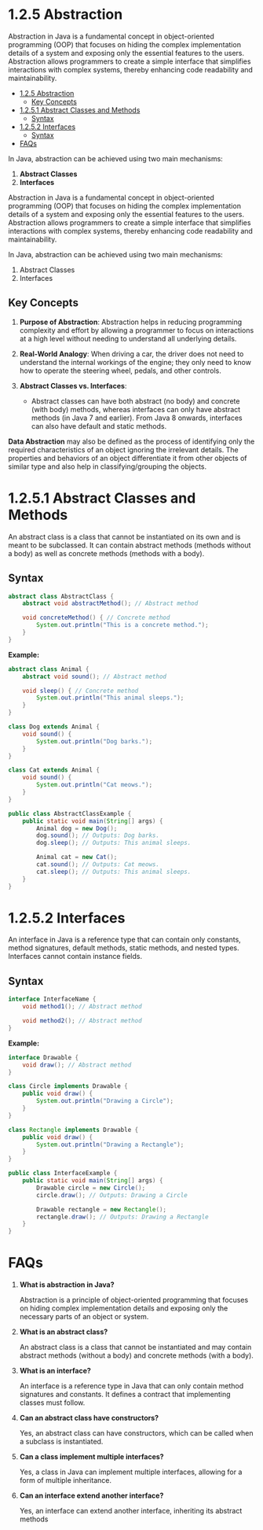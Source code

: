 # 1.2.5 Abstraction

Abstraction in Java is a fundamental concept in object-oriented programming (OOP) that focuses on hiding the complex
implementation details of a system and exposing only the essential features to the users. Abstraction allows programmers
to create a simple interface that simplifies interactions with complex systems, thereby enhancing code readability and
maintainability.

<!-- TOC -->

* [1.2.5 Abstraction](#125-abstraction)
    * [Key Concepts](#key-concepts)
* [1.2.5.1 Abstract Classes and Methods](#1251-abstract-classes-and-methods)
    * [Syntax](#syntax)
* [1.2.5.2 Interfaces](#1252-interfaces)
    * [Syntax](#syntax-1)
* [FAQs](#faqs)

<!-- TOC -->

In Java, abstraction can be achieved using two main mechanisms:

1. **Abstract Classes**
2. **Interfaces**

Abstraction in Java is a fundamental concept in object-oriented programming (OOP) that focuses on hiding the complex
implementation details of a system and exposing only the essential features to the users. Abstraction allows programmers
to create a simple interface that simplifies interactions with complex systems, thereby enhancing code readability and
maintainability.

In Java, abstraction can be achieved using two main mechanisms:

1. Abstract Classes
2. Interfaces

## Key Concepts

1. **Purpose of Abstraction**: Abstraction helps in reducing programming complexity and effort by allowing a programmer
   to focus on interactions at a high level without needing to understand all underlying details.

2. **Real-World Analogy**: When driving a car, the driver does not need to understand the internal workings of the
   engine; they only need to know how to operate the steering wheel, pedals, and other controls.

3. **Abstract Classes vs. Interfaces**:
    - Abstract classes can have both abstract (no body) and concrete (with body) methods, whereas interfaces can only
      have abstract methods (in Java 7 and earlier). From Java 8 onwards, interfaces can also have default and static
      methods.

**Data Abstraction** may also be defined as the process of identifying only the required characteristics of an object
ignoring the irrelevant details. The properties and behaviors of an object differentiate it from other objects of
similar type and also help in classifying/grouping the objects.

# 1.2.5.1 Abstract Classes and Methods

An abstract class is a class that cannot be instantiated on its own and is meant to be subclassed. It can contain
abstract methods (methods without a body) as well as concrete methods (methods with a body).

## Syntax

```java
abstract class AbstractClass {
    abstract void abstractMethod(); // Abstract method

    void concreteMethod() { // Concrete method
        System.out.println("This is a concrete method.");
    }
}
```

**Example:**

```java
abstract class Animal {
    abstract void sound(); // Abstract method

    void sleep() { // Concrete method
        System.out.println("This animal sleeps.");
    }
}

class Dog extends Animal {
    void sound() {
        System.out.println("Dog barks.");
    }
}

class Cat extends Animal {
    void sound() {
        System.out.println("Cat meows.");
    }
}

public class AbstractClassExample {
    public static void main(String[] args) {
        Animal dog = new Dog();
        dog.sound(); // Outputs: Dog barks.
        dog.sleep(); // Outputs: This animal sleeps.

        Animal cat = new Cat();
        cat.sound(); // Outputs: Cat meows.
        cat.sleep(); // Outputs: This animal sleeps.
    }
}
```

# 1.2.5.2 Interfaces

An interface in Java is a reference type that can contain only constants, method signatures, default methods, static
methods, and nested types. Interfaces cannot contain instance fields.

## Syntax

```java
interface InterfaceName {
    void method1(); // Abstract method

    void method2(); // Abstract method
}
```

**Example:**

```java
interface Drawable {
    void draw(); // Abstract method
}

class Circle implements Drawable {
    public void draw() {
        System.out.println("Drawing a Circle");
    }
}

class Rectangle implements Drawable {
    public void draw() {
        System.out.println("Drawing a Rectangle");
    }
}

public class InterfaceExample {
    public static void main(String[] args) {
        Drawable circle = new Circle();
        circle.draw(); // Outputs: Drawing a Circle

        Drawable rectangle = new Rectangle();
        rectangle.draw(); // Outputs: Drawing a Rectangle
    }
}
```

# FAQs

1. **What is abstraction in Java?**

   Abstraction is a principle of object-oriented programming that focuses on hiding complex implementation details and
   exposing only the necessary parts of an object or system.

2. **What is an abstract class?**

   An abstract class is a class that cannot be instantiated and may contain abstract methods (without a body) and
   concrete methods (with a body).

3. **What is an interface?**

   An interface is a reference type in Java that can only contain method signatures and constants. It defines a contract
   that implementing classes must follow.

4. **Can an abstract class have constructors?**

   Yes, an abstract class can have constructors, which can be called when a subclass is instantiated.

5. **Can a class implement multiple interfaces?**

   Yes, a class in Java can implement multiple interfaces, allowing for a form of multiple inheritance.

6. **Can an interface extend another interface?**

   Yes, an interface can extend another interface, inheriting its abstract methods